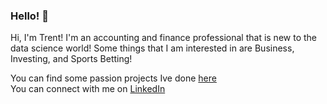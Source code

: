 ### Hello! 👋

Hi, I'm Trent! I'm an accounting and finance professional that is new to the data science world! Some things that I am interested in are Business, Investing, and Sports Betting!


You can find some passion projects Ive done [here](https://tmbern.github.io/)  
You can connect with me on [LinkedIn](https://www.linkedin.com/in/trent-bernhisel-0024/)
